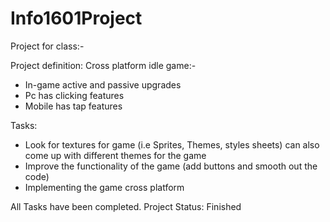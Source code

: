 # Info1601Project
Project for class:-

Project definition:
  Cross platform idle game:-
   * In-game active and passive upgrades
   * Pc has clicking features
   * Mobile has tap features
   
Tasks:
* Look for textures for game (i.e Sprites, Themes, styles sheets) can also come up with different themes for the game
* Improve the functionality of the game (add buttons and smooth out the code)
* Implementing the game cross platform

All Tasks have been completed.
Project Status: Finished
